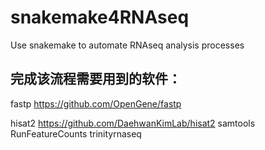 # snakemake4RNAseq
Use snakemake to automate RNAseq analysis processes

## 完成该流程需要用到的软件：
fastp
https://github.com/OpenGene/fastp

hisat2
https://github.com/DaehwanKimLab/hisat2
samtools
RunFeatureCounts
trinityrnaseq
